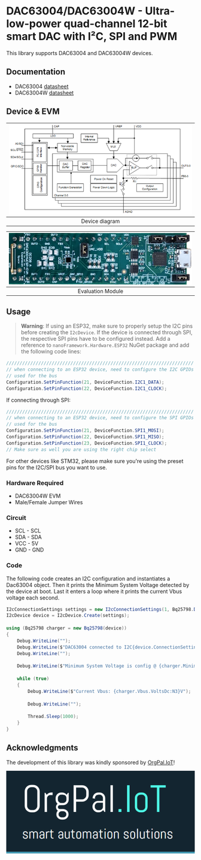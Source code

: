 ﻿# DAC63004/DAC63004W - Ultra-low-power quad-channel 12-bit smart DAC with I²C, SPI and PWM

This library supports DAC63004 and DAC63004W devices.

## Documentation

- DAC63004 [datasheet](https://www.ti.com/lit/gpn/dac63004)
- DAC63004W [datasheet](https://www.ti.com/lit/gpn/dac63004w)

## Device & EVM

| ![Device diagram](./DAC63004-diagram.png) |
|:--:|
| Device diagram |

| ![Evaluation Module](./DAC63004WCSP-EVM.png) |
|:--:|
| Evaluation Module |

## Usage

>**Warning**: If using an ESP32, make sure to properly setup the I2C pins before creating the `I2cDevice`. If the device is connected through SPI, the respective SPI pins have to be configured instead. Add a reference to  `nanoFramework.Hardware.ESP32` NuGet package and add the following code lines:

```csharp
//////////////////////////////////////////////////////////////////////
// when connecting to an ESP32 device, need to configure the I2C GPIOs
// used for the bus
Configuration.SetPinFunction(21, DeviceFunction.I2C1_DATA);
Configuration.SetPinFunction(22, DeviceFunction.I2C1_CLOCK);
```

If connecting through SPI:

```csharp
//////////////////////////////////////////////////////////////////////
// when connecting to an ESP32 device, need to configure the SPI GPIOs
// used for the bus
Configuration.SetPinFunction(21, DeviceFunction.SPI1_MOSI);
Configuration.SetPinFunction(22, DeviceFunction.SPI1_MISO);
Configuration.SetPinFunction(23, DeviceFunction.SPI1_CLOCK);
// Make sure as well you are using the right chip select
```

For other devices like STM32, please make sure you're using the preset pins for the I2C/SPI bus you want to use.

### Hardware Required

- DAC63004W EVM
- Male/Female Jumper Wires

### Circuit

- SCL - SCL
- SDA - SDA
- VCC - 5V
- GND - GND

### Code

The following code creates an I2C configuration and instantiates a Dac63004 object. Then it prints the Minimum System Voltage detected by the device at boot. Last it enters a loop where it prints the current Vbus voltage each second.

```csharp
I2cConnectionSettings settings = new I2cConnectionSettings(1, Bq25798.DefaultI2cAddress);
I2cDevice device = I2cDevice.Create(settings);

using (Bq25798 charger = new Bq25798(device))
{
    Debug.WriteLine("");
    Debug.WriteLine($"DAC63004 connected to I2C{device.ConnectionSettings.BusId}");
    Debug.WriteLine("");

    Debug.WriteLine($"Minimum System Voltage is config @ {charger.MinimalSystemVoltage.VoltsDc:N3}V");

    while (true)
    {
        Debug.WriteLine($"Current Vbus: {charger.Vbus.VoltsDc:N3}V");

        Debug.WriteLine("");

        Thread.Sleep(1000);
    }
}
```

## Acknowledgments

The development of this library was kindly sponsored by [OrgPal.IoT](https://www.orgpal.com/)!

![orgpallogo.png](./orgpallogo.png)
